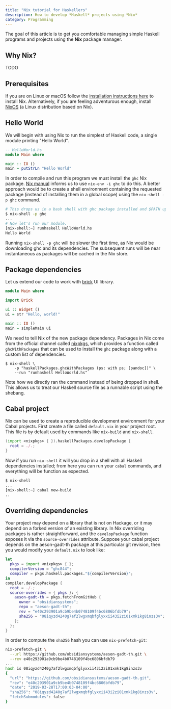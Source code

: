 ```yaml
---
title: "Nix tutorial for Haskellers"
description: How to develop *Haskell* projects using *Nix*
category: Programming
---
```


The goal of this article is to get you comfortable managing simple Haskell
programs and projects using the **Nix** package manager.

## Why Nix?

TODO

## Prerequisites

If you are on Linux or macOS follow the [installation instructions
here](https://nixos.org/nix/) to install Nix. Alternatively, if you
are feeling adventurous enough, install [NixOS](https://nixos.org/) (a Linux
distribution based on Nix).

## Hello World

We will begin with using Nix to run the simplest of Haskell code, a single
module printing "Hello World".

```haskell
-- HelloWorld.hs
module Main where

main :: IO ()
main = putStrLn "Hello World"
```

In order to compile and run this program we must install the `ghc` Nix package.
[Nix manual](https://nixos.org/nix/manual/#chap-package-management) informs us
to use `nix-env -i ghc` to do this. A better approach would be to create a
shell environment containing the requested package (instead of installing them
in a global scope) using the `nix-shell -p ghc` command.

```bash
# This drops us in a bash shell with ghc package installed and $PATH updated.
$ nix-shell -p ghc
...
# Now let's run our module.
[nix-shell:~] runhaskell HelloWorld.hs
Hello World
```

Running `nix-shell -p ghc` will be slower the first time, as Nix would be
downloading ghc and its dependencies. The subsequent runs will be near
instantaneous as packages will be cached in the Nix store.

## Package dependencies

Let us extend our code to work with
[brick](http://hackage.haskell.org/package/brick) UI library.

```haskell
module Main where

import Brick

ui :: Widget ()
ui = str "Hello, world!"

main :: IO ()
main = simpleMain ui
```

We need to tell Nix of the new package dependency. Packages in Nix come from the
official channel called [nixpkgs](https://github.com/NixOS/nixpkgs), which
provides a function called `ghcWithPackages` that can be used to install the
`ghc` package along with a custom list of dependencies.

```
$ nix-shell \
    -p "haskellPackages.ghcWithPackages (ps: with ps; [pandoc])" \
    --run "runhaskell HelloWorld.hs"
```

Note how we directly ran the command instead of being dropped in shell. This
allows us to treat our Haskell source file as a runnable script using the
shebang.

## Cabal project

Nix can be used to create a reproducible development environment for your Cabal
projects. First create a file called `default.nix` in your project root. This
file is by default used by commands like `nix-build` and `nix-shell`.

```nix
(import <nixpkgs> { }).haskellPackages.developPackage {
  root = ./.;
}
```

Now if you run `nix-shell` it will you drop in a shell with all Haskell
dependencies installed; from here you can run your `cabal` commands, and
everything will be function as expected.

```bash
$ nix-shell
...
[nix-shell:~] cabal new-build
..
```

## Overriding dependencies

Your project may depend on a library that is not on Hackage, or it may depend on
a forked version of an existing library. In Nix overriding packages is rather
straightforward, and the `developPackage` function exposes it via the
`source-overrides` attribute. Suppose your cabal project depends on the
aeson-gadt-th package at this particular git revision, then you would modify
your `default.nix` to look like:

```nix
let
  pkgs = import <nixpkgs> { };
  compilerVersion = "ghc844"; 
  compiler = pkgs.haskell.packages."${compilerVersion}";
in
compiler.developPackage {
  root = ./.;
  source-overrides = { pkgs }: {
    aeson-gadt-th = pkgs.fetchFromGitHub {
      owner = "obsidiansystems";
      repo = "aeson-gadt-th";
      rev = "e40c293901a9cb9be4b0748109f4bc6806bfdb79";
      sha256 = "08iqyzd4240g7af2lwgxmqbfglyxxii43i2zi01xmk1kg8inzs3v";
    };
  };
}
```

In order to compute the `sha256` hash you can use `nix-prefetch-git`:

```bash
nix-prefetch-git \
  --url https://github.com/obsidiansystems/aeson-gadt-th.git \
  --rev e40c293901a9cb9be4b0748109f4bc6806bfdb79
...
hash is 08iqyzd4240g7af2lwgxmqbfglyxxii43i2zi01xmk1kg8inzs3v
{
  "url": "https://github.com/obsidiansystems/aeson-gadt-th.git",
  "rev": "e40c293901a9cb9be4b0748109f4bc6806bfdb79",
  "date": "2019-03-28T17:00:03-04:00",
  "sha256": "08iqyzd4240g7af2lwgxmqbfglyxxii43i2zi01xmk1kg8inzs3v",
  "fetchSubmodules": false
}
```

